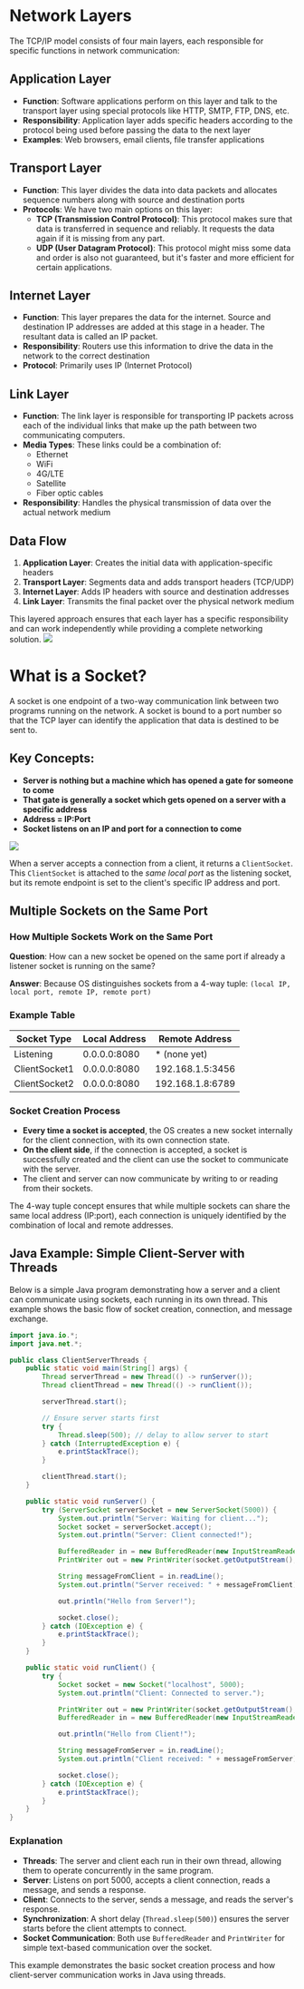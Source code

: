 # Network Layers

The TCP/IP model consists of four main layers, each responsible for specific functions in network communication:

## Application Layer
- **Function**: Software applications perform on this layer and talk to the transport layer using special protocols like HTTP, SMTP, FTP, DNS, etc.
- **Responsibility**: Application layer adds specific headers according to the protocol being used before passing the data to the next layer
- **Examples**: Web browsers, email clients, file transfer applications

## Transport Layer
- **Function**: This layer divides the data into data packets and allocates sequence numbers along with source and destination ports
- **Protocols**: We have two main options on this layer:
  - **TCP (Transmission Control Protocol)**: This protocol makes sure that data is transferred in sequence and reliably. It requests the data again if it is missing from any part.
  - **UDP (User Datagram Protocol)**: This protocol might miss some data and order is also not guaranteed, but it's faster and more efficient for certain applications.

## Internet Layer
- **Function**: This layer prepares the data for the internet. Source and destination IP addresses are added at this stage in a header. The resultant data is called an IP packet.
- **Responsibility**: Routers use this information to drive the data in the network to the correct destination
- **Protocol**: Primarily uses IP (Internet Protocol)

## Link Layer
- **Function**: The link layer is responsible for transporting IP packets across each of the individual links that make up the path between two communicating computers.
- **Media Types**: These links could be a combination of:
  - Ethernet
  - WiFi
  - 4G/LTE
  - Satellite
  - Fiber optic cables
- **Responsibility**: Handles the physical transmission of data over the actual network medium

## Data Flow
1. **Application Layer**: Creates the initial data with application-specific headers
2. **Transport Layer**: Segments data and adds transport headers (TCP/UDP)
3. **Internet Layer**: Adds IP headers with source and destination addresses
4. **Link Layer**: Transmits the final packet over the physical network medium

This layered approach ensures that each layer has a specific responsibility and can work independently while providing a complete networking solution.
![](/diagrams/networklayers.png)

# What is a Socket?

A socket is one endpoint of a two-way communication link between two programs running on the network. A socket is bound to a port number so that the TCP layer can identify the application that data is destined to be sent to.

## Key Concepts:
- **Server is nothing but a machine which has opened a gate for someone to come**
- **That gate is generally a socket which gets opened on a server with a specific address**
- **Address = IP:Port**
- **Socket listens on an IP and port for a connection to come**

![](/diagrams/clientserver.png)


When a server accepts a connection from a client, it returns a `ClientSocket`. This `ClientSocket` is attached to the *same local port* as the listening socket, but its remote endpoint is set to the client's specific IP address and port.

## Multiple Sockets on the Same Port
### How Multiple Sockets Work on the Same Port
**Question**: How can a new socket be opened on the same port if already a listener socket is running on the same?

**Answer**: Because OS distinguishes sockets from a 4-way tuple: `(local IP, local port, remote IP, remote port)`

### Example Table

| Socket Type | Local Address | Remote Address |
|-------------|---------------|----------------|
| Listening | 0.0.0.0:8080 | * (none yet) |
| ClientSocket1 | 0.0.0.0:8080 | 192.168.1.5:3456 |
| ClientSocket2 | 0.0.0.0:8080 | 192.168.1.8:6789 |

### Socket Creation Process
- **Every time a socket is accepted**, the OS creates a new socket internally for the client connection, with its own connection state.
- **On the client side**, if the connection is accepted, a socket is successfully created and the client can use the socket to communicate with the server.
- The client and server can now communicate by writing to or reading
from their sockets.

The 4-way tuple concept ensures that while multiple sockets can share the same local address (IP:port), each connection is uniquely identified by the combination of local and remote addresses.

## Java Example: Simple Client-Server with Threads

Below is a simple Java program demonstrating how a server and a client can communicate using sockets, each running in its own thread. This example shows the basic flow of socket creation, connection, and message exchange.

```java
import java.io.*;
import java.net.*;

public class ClientServerThreads {
    public static void main(String[] args) {
        Thread serverThread = new Thread(() -> runServer());
        Thread clientThread = new Thread(() -> runClient());

        serverThread.start();

        // Ensure server starts first
        try {
            Thread.sleep(500); // delay to allow server to start
        } catch (InterruptedException e) {
            e.printStackTrace();
        }

        clientThread.start();
    }

    public static void runServer() {
        try (ServerSocket serverSocket = new ServerSocket(5000)) {
            System.out.println("Server: Waiting for client...");
            Socket socket = serverSocket.accept();
            System.out.println("Server: Client connected!");

            BufferedReader in = new BufferedReader(new InputStreamReader(socket.getInputStream()));
            PrintWriter out = new PrintWriter(socket.getOutputStream(), true);

            String messageFromClient = in.readLine();
            System.out.println("Server received: " + messageFromClient);

            out.println("Hello from Server!");

            socket.close();
        } catch (IOException e) {
            e.printStackTrace();
        }
    }

    public static void runClient() {
        try {
            Socket socket = new Socket("localhost", 5000);
            System.out.println("Client: Connected to server.");

            PrintWriter out = new PrintWriter(socket.getOutputStream(), true);
            BufferedReader in = new BufferedReader(new InputStreamReader(socket.getInputStream()));

            out.println("Hello from Client!");

            String messageFromServer = in.readLine();
            System.out.println("Client received: " + messageFromServer);

            socket.close();
        } catch (IOException e) {
            e.printStackTrace();
        }
    }
}
```

### Explanation
- **Threads**: The server and client each run in their own thread, allowing them to operate concurrently in the same program.
- **Server**: Listens on port 5000, accepts a client connection, reads a message, and sends a response.
- **Client**: Connects to the server, sends a message, and reads the server's response.
- **Synchronization**: A short delay (`Thread.sleep(500)`) ensures the server starts before the client attempts to connect.
- **Socket Communication**: Both use `BufferedReader` and `PrintWriter` for simple text-based communication over the socket.

This example demonstrates the basic socket creation process and how client-server communication works in Java using threads.